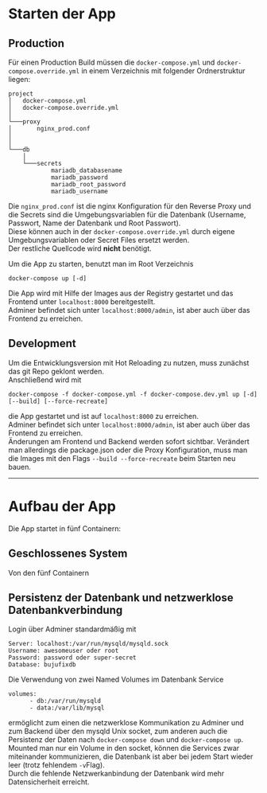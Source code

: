 # Starten der App

## Production

Für einen Production Build müssen die `docker-compose.yml` und `docker-compose.override.yml` in einem Verzeichnis mit folgender Ordnerstruktur liegen:

```
project
│   docker-compose.yml 
│   docker-compose.override.yml    
│
└───proxy
│       nginx_prod.conf
│       
│   
└───db
    │          
    └───secrets
            mariadb_databasename
            mariadb_password
            mariadb_root_password
            mariadb_username

``` 
Die `nginx_prod.conf` ist die nginx Konfiguration für den Reverse Proxy und die Secrets sind die Umgebungsvariablen für die Datenbank (Username, Passwort, Name der Datenbank und Root Passwort).  
Diese können auch in der `docker-compose.override.yml` durch eigene Umgebungsvariablen oder Secret Files ersetzt werden.  
Der restliche Quellcode wird **nicht** benötigt.

Um die App zu starten, benutzt man im Root Verzeichnis
```  
docker-compose up [-d]    
```  
Die App wird mit Hilfe der Images aus der Registry gestartet und das Frontend unter `localhost:8000` bereitgestellt.  
Adminer befindet sich unter `localhost:8000/admin`, ist aber auch über das Frontend zu erreichen. 

## Development

Um die Entwicklungsversion mit Hot Reloading zu nutzen, muss zunächst das git Repo geklont werden.   
Anschließend wird mit 
``` 
docker-compose -f docker-compose.yml -f docker-compose.dev.yml up [-d] [--build] [--force-recreate]
```  
die App gestartet und ist auf `localhost:8000` zu erreichen.  
Adminer befindet sich unter `localhost:8000/admin`, ist aber auch über das Frontend zu erreichen.   
Änderungen am Frontend und Backend werden sofort sichtbar. Verändert man allerdings die package.json oder die Proxy Konfiguration, muss man die Images mit den Flags `--build --force-recreate` beim Starten neu bauen.

---
# Aufbau der App 
Die App startet in fünf Containern:

## Geschlossenes System  
Von den fünf Containern 

## Persistenz der Datenbank und netzwerklose Datenbankverbindung

Login über Adminer standardmäßig mit  
``` 
Server: localhost:/var/run/mysqld/mysqld.sock   
Username: awesomeuser oder root
Password: password oder super-secret
Database: bujufixdb
```
Die Verwendung von zwei Named Volumes im Datenbank Service  
```
volumes:
      - db:/var/run/mysqld
      - data:/var/lib/mysql
```
ermöglicht zum einen die netzwerklose Kommunikation zu Adminer und zum Backend über den mysqld Unix socket, zum anderen auch die Persistenz der Daten nach `docker-compose down` und `docker-compose up`.  
Mounted man nur ein  Volume in den socket, können die Services zwar miteinander kommunizieren, die Datenbank ist aber bei jedem Start wieder leer (trotz fehlendem `-v`Flag).  
Durch die fehlende Netzwerkanbindung der Datenbank wird mehr Datensicherheit erreicht.


